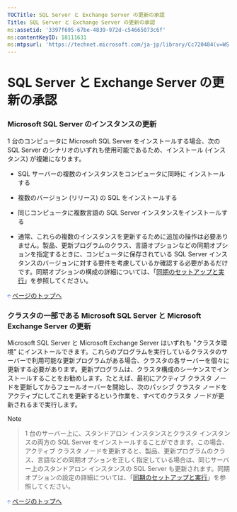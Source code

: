 ```yaml
---
TOCTitle: SQL Server と Exchange Server の更新の承認
Title: SQL Server と Exchange Server の更新の承認
ms:assetid: '3397f695-67be-4839-972d-c54665073c6f'
ms:contentKeyID: 18111631
ms:mtpsurl: 'https://technet.microsoft.com/ja-jp/library/Cc720484(v=WS.10)'
---
```


SQL Server と Exchange Server の更新の承認
==========================================

### Microsoft SQL Server のインスタンスの更新

1 台のコンピュータに Microsoft SQL Server をインストールする場合、次の SQL Server のシナリオのいずれも使用可能であるため、インストール (インスタンス) が複雑になります。

-   SQL サーバーの複数のインスタンスをコンピュータに同時に インストールする

-   複数のバージョン (リリース) の SQL をインストールする

-   同じコンピュータに複数言語の SQL Server インスタンスをインストールする

-   通常、これらの複数のインスタンスを更新するために追加の操作は必要ありません。製品、更新プログラムのクラス、言語オプションなどの同期オプションを指定するときに、コンピュータに保存されている SQL Server インスタンスのバージョンに対する要件を考慮しているか確認する必要があるだけです。同期オプションの構成の詳細については、「[同期のセットアップと実行](http://www.microsoft.com/japan/technet/prodtechnol/windowsserver2003/library/wsus/wsusoperationsguidetc/a5a006b4-24f6-49d9-bf9b-ceb05934c7ec.mspx)」を参照してください。

![](images/Cc720484.arrow_px_up(ja-jp,WS.10).gif) [ページのトップへ](#ctl00_rs1_eb1_panel1)

### クラスタの一部である Microsoft SQL Server と Microsoft Exchange Server の更新

Microsoft SQL Server と Microsoft Exchange Server はいずれも "クラスタ環境" にインストールできます。これらのプログラムを実行しているクラスタのサーバーで利用可能な更新プログラムがある場合、クラスタの各サーバーを個々に更新する必要があります。更新プログラムは、クラスタ構成のシーケンスでインストールすることをお勧めします。たとえば、最初にアクティブ クラスタ ノードを更新してからフェールオーバーを開始し、次のパッシブ クラスタ ノードをアクティブにしてこれを更新するという作業を、すべてのクラスタ ノードが更新されるまで実行します。

> [!NOTE]

> 1 台のサーバー上に、スタンドアロン インスタンスとクラスタ インスタンスの両方の SQL Server をインストールすることができます。この場合、アクティブ クラスタ ノードを更新すると、製品、更新プログラムのクラス、言語などの同期オプションを正しく指定している場合は、同じサーバー上のスタンドアロン インスタンスの SQL Server も更新されます。同期オプションの設定の詳細については、「[同期のセットアップと実行](http://www.microsoft.com/japan/technet/prodtechnol/windowsserver2003/library/wsus/wsusoperationsguidetc/a5a006b4-24f6-49d9-bf9b-ceb05934c7ec.mspx)」を参照してください。

![](images/Cc720484.arrow_px_up(ja-jp,WS.10).gif) [ページのトップへ](#ctl00_rs1_eb1_panel1)
